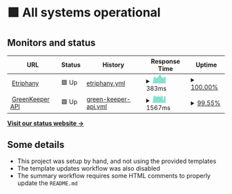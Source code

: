 # <!--live status--> **🟩 All systems operational**

## Monitors and status

<!--start: status pages-->
<!-- This summary is generated by Upptime (https://github.com/upptime/upptime) -->
<!-- Do not edit this manually, your changes will be overwritten -->
<!-- prettier-ignore -->
| URL | Status | History | Response Time | Uptime |
| --- | ------ | ------- | ------------- | ------ |
| <img alt="" src="https://icons.duckduckgo.com/ip3/www.etriphany.com.ico" height="13"> [Etriphany](http://www.etriphany.com) | 🟩 Up | [etriphany.yml](https://github.com/etriphany-com/uptime-monitor/commits/HEAD/history/etriphany.yml) | <details><summary><img alt="Response time graph" src="./graphs/etriphany/response-time-week.png" height="20"> 383ms</summary><br><a href="https://status.etriphany.com/history/etriphany"><img alt="Response time 429" src="https://img.shields.io/endpoint?url=https%3A%2F%2Fraw.githubusercontent.com%2Fetriphany-com%2Fuptime-monitor%2FHEAD%2Fapi%2Fetriphany%2Fresponse-time.json"></a><br><a href="https://status.etriphany.com/history/etriphany"><img alt="24-hour response time 428" src="https://img.shields.io/endpoint?url=https%3A%2F%2Fraw.githubusercontent.com%2Fetriphany-com%2Fuptime-monitor%2FHEAD%2Fapi%2Fetriphany%2Fresponse-time-day.json"></a><br><a href="https://status.etriphany.com/history/etriphany"><img alt="7-day response time 383" src="https://img.shields.io/endpoint?url=https%3A%2F%2Fraw.githubusercontent.com%2Fetriphany-com%2Fuptime-monitor%2FHEAD%2Fapi%2Fetriphany%2Fresponse-time-week.json"></a><br><a href="https://status.etriphany.com/history/etriphany"><img alt="30-day response time 396" src="https://img.shields.io/endpoint?url=https%3A%2F%2Fraw.githubusercontent.com%2Fetriphany-com%2Fuptime-monitor%2FHEAD%2Fapi%2Fetriphany%2Fresponse-time-month.json"></a><br><a href="https://status.etriphany.com/history/etriphany"><img alt="1-year response time 429" src="https://img.shields.io/endpoint?url=https%3A%2F%2Fraw.githubusercontent.com%2Fetriphany-com%2Fuptime-monitor%2FHEAD%2Fapi%2Fetriphany%2Fresponse-time-year.json"></a></details> | <details><summary><a href="https://status.etriphany.com/history/etriphany">100.00%</a></summary><a href="https://status.etriphany.com/history/etriphany"><img alt="All-time uptime 99.51%" src="https://img.shields.io/endpoint?url=https%3A%2F%2Fraw.githubusercontent.com%2Fetriphany-com%2Fuptime-monitor%2FHEAD%2Fapi%2Fetriphany%2Fuptime.json"></a><br><a href="https://status.etriphany.com/history/etriphany"><img alt="24-hour uptime 100.00%" src="https://img.shields.io/endpoint?url=https%3A%2F%2Fraw.githubusercontent.com%2Fetriphany-com%2Fuptime-monitor%2FHEAD%2Fapi%2Fetriphany%2Fuptime-day.json"></a><br><a href="https://status.etriphany.com/history/etriphany"><img alt="7-day uptime 100.00%" src="https://img.shields.io/endpoint?url=https%3A%2F%2Fraw.githubusercontent.com%2Fetriphany-com%2Fuptime-monitor%2FHEAD%2Fapi%2Fetriphany%2Fuptime-week.json"></a><br><a href="https://status.etriphany.com/history/etriphany"><img alt="30-day uptime 100.00%" src="https://img.shields.io/endpoint?url=https%3A%2F%2Fraw.githubusercontent.com%2Fetriphany-com%2Fuptime-monitor%2FHEAD%2Fapi%2Fetriphany%2Fuptime-month.json"></a><br><a href="https://status.etriphany.com/history/etriphany"><img alt="1-year uptime 99.51%" src="https://img.shields.io/endpoint?url=https%3A%2F%2Fraw.githubusercontent.com%2Fetriphany-com%2Fuptime-monitor%2FHEAD%2Fapi%2Fetriphany%2Fuptime-year.json"></a></details>
| <img alt="" src="https://icons.duckduckgo.com/ip3/green-keeper-vercel.vercel.app.ico" height="13"> [GreenKeeper API](https://green-keeper-vercel.vercel.app/health) | 🟩 Up | [green-keeper-api.yml](https://github.com/etriphany-com/uptime-monitor/commits/HEAD/history/green-keeper-api.yml) | <details><summary><img alt="Response time graph" src="./graphs/green-keeper-api/response-time-week.png" height="20"> 1567ms</summary><br><a href="https://status.etriphany.com/history/green-keeper-api"><img alt="Response time 2707" src="https://img.shields.io/endpoint?url=https%3A%2F%2Fraw.githubusercontent.com%2Fetriphany-com%2Fuptime-monitor%2FHEAD%2Fapi%2Fgreen-keeper-api%2Fresponse-time.json"></a><br><a href="https://status.etriphany.com/history/green-keeper-api"><img alt="24-hour response time 426" src="https://img.shields.io/endpoint?url=https%3A%2F%2Fraw.githubusercontent.com%2Fetriphany-com%2Fuptime-monitor%2FHEAD%2Fapi%2Fgreen-keeper-api%2Fresponse-time-day.json"></a><br><a href="https://status.etriphany.com/history/green-keeper-api"><img alt="7-day response time 1567" src="https://img.shields.io/endpoint?url=https%3A%2F%2Fraw.githubusercontent.com%2Fetriphany-com%2Fuptime-monitor%2FHEAD%2Fapi%2Fgreen-keeper-api%2Fresponse-time-week.json"></a><br><a href="https://status.etriphany.com/history/green-keeper-api"><img alt="30-day response time 1824" src="https://img.shields.io/endpoint?url=https%3A%2F%2Fraw.githubusercontent.com%2Fetriphany-com%2Fuptime-monitor%2FHEAD%2Fapi%2Fgreen-keeper-api%2Fresponse-time-month.json"></a><br><a href="https://status.etriphany.com/history/green-keeper-api"><img alt="1-year response time 2707" src="https://img.shields.io/endpoint?url=https%3A%2F%2Fraw.githubusercontent.com%2Fetriphany-com%2Fuptime-monitor%2FHEAD%2Fapi%2Fgreen-keeper-api%2Fresponse-time-year.json"></a></details> | <details><summary><a href="https://status.etriphany.com/history/green-keeper-api">99.55%</a></summary><a href="https://status.etriphany.com/history/green-keeper-api"><img alt="All-time uptime 94.28%" src="https://img.shields.io/endpoint?url=https%3A%2F%2Fraw.githubusercontent.com%2Fetriphany-com%2Fuptime-monitor%2FHEAD%2Fapi%2Fgreen-keeper-api%2Fuptime.json"></a><br><a href="https://status.etriphany.com/history/green-keeper-api"><img alt="24-hour uptime 100.00%" src="https://img.shields.io/endpoint?url=https%3A%2F%2Fraw.githubusercontent.com%2Fetriphany-com%2Fuptime-monitor%2FHEAD%2Fapi%2Fgreen-keeper-api%2Fuptime-day.json"></a><br><a href="https://status.etriphany.com/history/green-keeper-api"><img alt="7-day uptime 99.55%" src="https://img.shields.io/endpoint?url=https%3A%2F%2Fraw.githubusercontent.com%2Fetriphany-com%2Fuptime-monitor%2FHEAD%2Fapi%2Fgreen-keeper-api%2Fuptime-week.json"></a><br><a href="https://status.etriphany.com/history/green-keeper-api"><img alt="30-day uptime 99.86%" src="https://img.shields.io/endpoint?url=https%3A%2F%2Fraw.githubusercontent.com%2Fetriphany-com%2Fuptime-monitor%2FHEAD%2Fapi%2Fgreen-keeper-api%2Fuptime-month.json"></a><br><a href="https://status.etriphany.com/history/green-keeper-api"><img alt="1-year uptime 94.28%" src="https://img.shields.io/endpoint?url=https%3A%2F%2Fraw.githubusercontent.com%2Fetriphany-com%2Fuptime-monitor%2FHEAD%2Fapi%2Fgreen-keeper-api%2Fuptime-year.json"></a></details>

<!--end: status pages-->

[**Visit our status website →**](https://status.etriphany.com)

## Some details

- This project was setup by hand, and not using the provided templates
- The template updates workflow was also disabled
- The summary workflow requires some HTML comments to properly update the `README.md`
